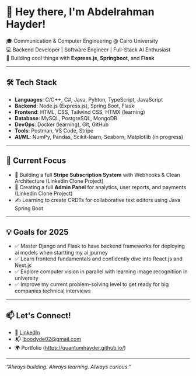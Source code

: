 # 👋 Hey there, I'm Abdelrahman Hayder!

🎓 Communication & Computer Engineering @ Cairo University  
💻 Backend Developer | Software Engineer | Full-Stack AI Enthusiast  
🚀 Building cool things with **Express.js**, **Springboot**, and **Flask**

---

## 🛠️ Tech Stack

- **Languages**: C/C++, C#, Java, Pyhton, TypeScript, JavaScript  
- **Backend**: Node.js (Express.js), Spring Boot, Flask 
- **Frontend**: HTML, CSS, Tailwind CSS, HTMX (learning)  
- **Database**: MySQL, PostgreSQL, MongoDB
- **DevOps**: Docker (learning), Git, GitHub  
- **Tools**: Postman, VS Code, Stripe 
- **AI/ML**: NumPy, Pandas, Scikit-learn, Seaborn, Matplotlib (in progress)

---

## 🧠 Current Focus

- 🔁 Building a full **Stripe Subscription System** with Webhooks & Clean Architecture  (Linkedin Clone Project)
- 🧾 Creating a full **Admin Panel** for analytics, user reports, and payments  (Linkedin Clone Project)
- ✍️ Learning to create CRDTs for collaborative text editors using Java Spring Boot
---

## 💡 Goals for 2025

- ✅ Master Django and Flask to have backend frameworks for deploying ai models when startting my ai jpurney
- ✅ Learn frontend fundamentals and confidently dive into React.js and Next.js
- ✅ Explore computer vision in parallel with learning image recognitiion in university
- ✅ Improve my current problem-solving level to get ready for big companies technical interviews

---

## 📫 Let's Connect!

- 💼 [LinkedIn](www.linkedin.com/in/abdel-rahman04)  
- 📬 lboodyde02@gmail.com
- 🌍 Portfolio (https://quantumhayder.github.io/)

---

_“Always building. Always learning. Always curious.”_
